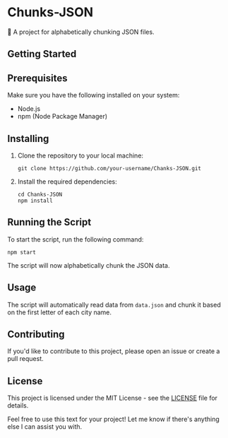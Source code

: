 Chunks-JSON
===========

📂 A project for alphabetically chunking JSON files.

Getting Started
---------------

Prerequisites
-------------

Make sure you have the following installed on your system:

- Node.js
- npm (Node Package Manager)

Installing
----------

1. Clone the repository to your local machine:

   ```
   git clone https://github.com/your-username/Chanks-JSON.git
   ```

2. Install the required dependencies:

   ```
   cd Chanks-JSON
   npm install
   ```

Running the Script
------------------

To start the script, run the following command:

```
npm start
```

The script will now alphabetically chunk the JSON data.

Usage
-----

The script will automatically read data from `data.json` and chunk it based on the first letter of each city name.



Contributing
------------

If you'd like to contribute to this project, please open an issue or create a pull request.

License
-------

This project is licensed under the MIT License - see the [LICENSE](LICENSE) file for details.


Feel free to use this text for your project! Let me know if there's anything else I can assist you with.
